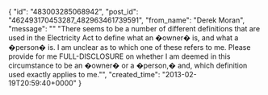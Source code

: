  {
   "id": "483003285068942",
   "post_id": "462493170453287_482963461739591",
   "from_name": "Derek Moran",
   "message": "\" \"There seems to be a number of different definitions that are used in the Electricity Act to define what an �owner� is, and what a �person� is. I am unclear as to which one of these refers to me. Please provide for me FULL-DISCLOSURE on whether I am deemed in this circumstance to be an �owner� or a �person,� and, which definition used exactly applies to me.\"",
   "created_time": "2013-02-19T20:59:40+0000"
 }
